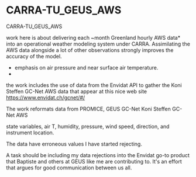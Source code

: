 # CARRA-TU_GEUS_AWS
CARRA-TU_GEUS_AWS

work here is about delivering each ~month Greenland hourly AWS data* into an operational weather modeling system under CARRA. Assimilating the AWS data alongside a lot of other observations strongly improves the accuracy of the model.

* emphasis on air pressure and near surface air temperature.
* 
the work includes the use of data from the Envidat API to gather the Koni Steffen GC-Net AWS data that appear at this nice web site https://www.envidat.ch/gcnet/#/

The work reformats data from PROMICE, GEUS GC-Net Koni Steffen GC-Net AWS

state variables, air T, humidity, pressure, wind speed, direction, and instrument location. 

The data have erroneous values I have started rejecting. 

A task should be including my data rejections into the Envidat go-to product that Baptiste and others at GEUS like me are contributing to. It's an effort that argues for good communication between us all.
